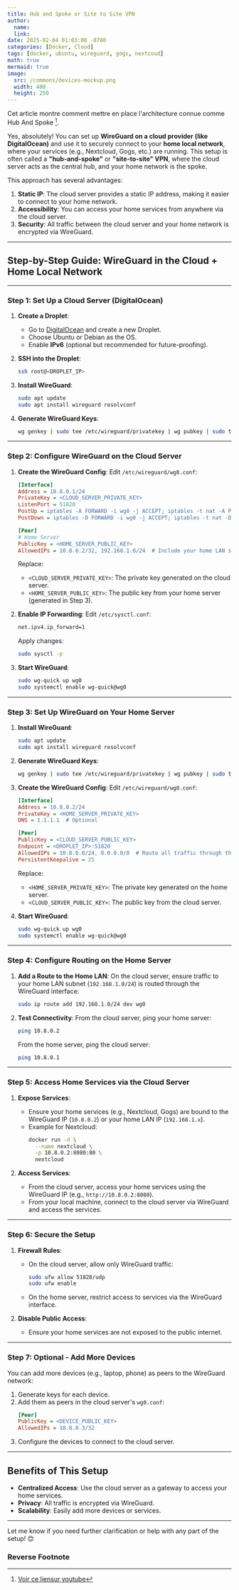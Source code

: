 ```yaml
---
title: Hub and Spoke or Site to Site VPN
author: 
  name: 
  link:
date: 2025-02-04 01:03:00 -0700
categories: [Docker, Cloud]
tags: [docker, ubuntu, wireguard, gogs, nextcoud]
math: true
mermaid: true
image:
  src: /commons/devices-mockup.png
  width: 400
  height: 250
---
```


Cet article montre comment mettre en place l'architecture connue comme Hub And Spoke [^ref1].

Yes, absolutely! You can set up **WireGuard on a cloud provider (like DigitalOcean)** and use it to securely connect to your **home local network**, where your services (e.g., Nextcloud, Gogs, etc.) are running. This setup is often called a **"hub-and-spoke"** or **"site-to-site" VPN**, where the cloud server acts as the central hub, and your home network is the spoke.

This approach has several advantages:
1. **Static IP**: The cloud server provides a static IP address, making it easier to connect to your home network.
2. **Accessibility**: You can access your home services from anywhere via the cloud server.
3. **Security**: All traffic between the cloud server and your home network is encrypted via WireGuard.

---

## **Step-by-Step Guide: WireGuard in the Cloud + Home Local Network**

---

### **Step 1: Set Up a Cloud Server (DigitalOcean)**
1. **Create a Droplet**:
   - Go to [DigitalOcean](https://cloud.digitalocean.com/) and create a new Droplet.
   - Choose Ubuntu or Debian as the OS.
   - Enable **IPv6** (optional but recommended for future-proofing).

2. **SSH into the Droplet**:
   ```bash
   ssh root@<DROPLET_IP>
   ```

3. **Install WireGuard**:
   ```bash
   sudo apt update
   sudo apt install wireguard resolvconf
   ```

4. **Generate WireGuard Keys**:
   ```bash
   wg genkey | sudo tee /etc/wireguard/privatekey | wg pubkey | sudo tee /etc/wireguard/publickey
   ```

---

### **Step 2: Configure WireGuard on the Cloud Server**
1. **Create the WireGuard Config**:
   Edit `/etc/wireguard/wg0.conf`:
   ```ini
   [Interface]
   Address = 10.8.0.1/24
   PrivateKey = <CLOUD_SERVER_PRIVATE_KEY>
   ListenPort = 51820
   PostUp = iptables -A FORWARD -i wg0 -j ACCEPT; iptables -t nat -A POSTROUTING -o eth0 -j MASQUERADE
   PostDown = iptables -D FORWARD -i wg0 -j ACCEPT; iptables -t nat -D POSTROUTING -o eth0 -j MASQUERADE

   [Peer]
   # Home Server
   PublicKey = <HOME_SERVER_PUBLIC_KEY>
   AllowedIPs = 10.8.0.2/32, 192.168.1.0/24  # Include your home LAN subnet
   ```

   Replace:
   - `<CLOUD_SERVER_PRIVATE_KEY>`: The private key generated on the cloud server.
   - `<HOME_SERVER_PUBLIC_KEY>`: The public key from your home server (generated in Step 3).

2. **Enable IP Forwarding**:
   Edit `/etc/sysctl.conf`:
   ```bash
   net.ipv4.ip_forward=1
   ```
   Apply changes:
   ```bash
   sudo sysctl -p
   ```

3. **Start WireGuard**:
   ```bash
   sudo wg-quick up wg0
   sudo systemctl enable wg-quick@wg0
   ```

---

### **Step 3: Set Up WireGuard on Your Home Server**
1. **Install WireGuard**:
   ```bash
   sudo apt update
   sudo apt install wireguard resolvconf
   ```

2. **Generate WireGuard Keys**:
   ```bash
   wg genkey | sudo tee /etc/wireguard/privatekey | wg pubkey | sudo tee /etc/wireguard/publickey
   ```

3. **Create the WireGuard Config**:
   Edit `/etc/wireguard/wg0.conf`:
   ```ini
   [Interface]
   Address = 10.8.0.2/24
   PrivateKey = <HOME_SERVER_PRIVATE_KEY>
   DNS = 1.1.1.1  # Optional

   [Peer]
   PublicKey = <CLOUD_SERVER_PUBLIC_KEY>
   Endpoint = <DROPLET_IP>:51820
   AllowedIPs = 10.8.0.0/24, 0.0.0.0/0  # Route all traffic through the VPN (optional)
   PersistentKeepalive = 25
   ```

   Replace:
   - `<HOME_SERVER_PRIVATE_KEY>`: The private key generated on the home server.
   - `<CLOUD_SERVER_PUBLIC_KEY>`: The public key from the cloud server.

4. **Start WireGuard**:
   ```bash
   sudo wg-quick up wg0
   sudo systemctl enable wg-quick@wg0
   ```

---

### **Step 4: Configure Routing on the Home Server**
1. **Add a Route to the Home LAN**:
   On the cloud server, ensure traffic to your home LAN subnet (`192.168.1.0/24`) is routed through the WireGuard interface:
   ```bash
   sudo ip route add 192.168.1.0/24 dev wg0
   ```

2. **Test Connectivity**:
   From the cloud server, ping your home server:
   ```bash
   ping 10.8.0.2
   ```
   From the home server, ping the cloud server:
   ```bash
   ping 10.8.0.1
   ```

---

### **Step 5: Access Home Services via the Cloud Server**
1. **Expose Services**:
   - Ensure your home services (e.g., Nextcloud, Gogs) are bound to the WireGuard IP (`10.8.0.2`) or your home LAN IP (`192.168.1.x`).
   - Example for Nextcloud:
     ```bash
     docker run -d \
       --name nextcloud \
       -p 10.8.0.2:8080:80 \
       nextcloud
     ```

2. **Access Services**:
   - From the cloud server, access your home services using the WireGuard IP (e.g., `http://10.8.0.2:8080`).
   - From your local machine, connect to the cloud server via WireGuard and access the services.

---

### **Step 6: Secure the Setup**
1. **Firewall Rules**:
   - On the cloud server, allow only WireGuard traffic:
     ```bash
     sudo ufw allow 51820/udp
     sudo ufw enable
     ```
   - On the home server, restrict access to services via the WireGuard interface.

2. **Disable Public Access**:
   - Ensure your home services are not exposed to the public internet.

---

### **Step 7: Optional - Add More Devices**
You can add more devices (e.g., laptop, phone) as peers to the WireGuard network:
1. Generate keys for each device.
2. Add them as peers in the cloud server's `wg0.conf`:
   ```ini
   [Peer]
   PublicKey = <DEVICE_PUBLIC_KEY>
   AllowedIPs = 10.8.0.3/32
   ```
3. Configure the devices to connect to the cloud server.

---

## **Benefits of This Setup**
- **Centralized Access**: Use the cloud server as a gateway to access your home services.
- **Privacy**: All traffic is encrypted via WireGuard.
- **Scalability**: Easily add more devices or services.

---

Let me know if you need further clarification or help with any part of the setup! 😊

### Reverse Footnote

[^ref1]: [Voir ce liensur youtube](https://www.youtube.com/watch?v=WoHffLF0jfU)
[^ref2]: [source in github docker machine](https://github.com/docker/machine/releases/tag/v0.16.2)
[^ref3]: [source in github docker compose](https://docs.docker.com/compose/install/)
[^ref4]: [source article](https://medium.com/@leonardo.lp2/installing-docker-on-deepin-15-9-2312f28f09b7)

 
